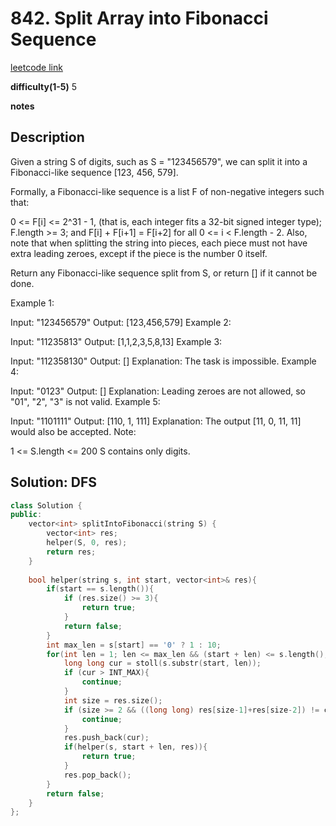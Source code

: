 # 842. Split Array into Fibonacci Sequence

[leetcode link](https://leetcode.com/problems/split-array-into-fibonacci-sequence/)

**difficulty(1-5)** 
5

**notes**   


## Description

Given a string S of digits, such as S = "123456579", we can split it into a Fibonacci-like sequence [123, 456, 579].

Formally, a Fibonacci-like sequence is a list F of non-negative integers such that:

0 <= F[i] <= 2^31 - 1, (that is, each integer fits a 32-bit signed integer type);
F.length >= 3;
and F[i] + F[i+1] = F[i+2] for all 0 <= i < F.length - 2.
Also, note that when splitting the string into pieces, each piece must not have extra leading zeroes, except if the piece is the number 0 itself.

Return any Fibonacci-like sequence split from S, or return [] if it cannot be done.

Example 1:

Input: "123456579"
Output: [123,456,579]
Example 2:

Input: "11235813"
Output: [1,1,2,3,5,8,13]
Example 3:

Input: "112358130"
Output: []
Explanation: The task is impossible.
Example 4:

Input: "0123"
Output: []
Explanation: Leading zeroes are not allowed, so "01", "2", "3" is not valid.
Example 5:

Input: "1101111"
Output: [110, 1, 111]
Explanation: The output [11, 0, 11, 11] would also be accepted.
Note:

1 <= S.length <= 200
S contains only digits.

## Solution: DFS

```c++
class Solution {
public:
    vector<int> splitIntoFibonacci(string S) {
        vector<int> res;
        helper(S, 0, res);
        return res;
    }
    
    bool helper(string s, int start, vector<int>& res){
        if(start == s.length()){
            if (res.size() >= 3){
                return true;
            }
            return false;
        }
        int max_len = s[start] == '0' ? 1 : 10;
        for(int len = 1; len <= max_len && (start + len) <= s.length(); len++){
            long long cur = stoll(s.substr(start, len));
            if (cur > INT_MAX){
                continue;
            }
            int size = res.size();
            if (size >= 2 && ((long long) res[size-1]+res[size-2]) != cur){
                continue;
            }
            res.push_back(cur);
            if(helper(s, start + len, res)){
                return true;
            }
            res.pop_back();
        }
        return false;        
    }
};
```